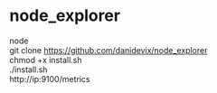 # node_explorer 
node <br/>
git clone https://github.com/danidevix/node_explorer <br/>
chmod +x install.sh <br/>
./install.sh <br/>
http://ip:9100/metrics <br/>


